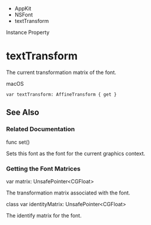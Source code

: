 

- AppKit
- NSFont
-  textTransform 

Instance Property

# textTransform

The current transformation matrix of the font.

macOS

``` source
var textTransform: AffineTransform { get }
```

## See Also

### Related Documentation

func set()

Sets this font as the font for the current graphics context.

### Getting the Font Matrices

var matrix: UnsafePointer&lt;CGFloat>

The transformation matrix associated with the font.

class var identityMatrix: UnsafePointer&lt;CGFloat>

The identify matrix for the font.

